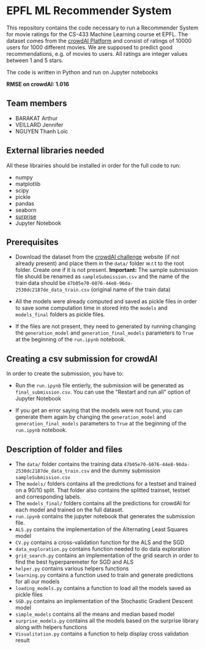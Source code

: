 # EPFL ML Recommender System

This repository contains the code necessary to run a Recommender System for movie ratings for the CS-433 Machine Learning course et EPFL.
The dataset comes from the [crowdAI Platform](https://www.crowdai.org/challenges/epfl-ml-recommender-system) and consist of ratings of 10000 users for 1000 different movies.
We are supposed to predict good recommendations, e.g. of movies to users. All ratings are integer values between 1 and 5 stars.

The code is written in Python and run on Jupyter notebooks

**RMSE on crowdAI: 1.016**

## Team members

- BARAKAT Arthur
- VEILLARD Jennifer
- NGUYEN Thanh Loïc

## External libraries needed

All these librairies should be installed in order for the full code to run:

- numpy
- matplotlib
- scipy
- pickle
- pandas
- seaborn
- [surprise](http://surpriselib.com/)
- Jupyter Notebook


## Prerequisites


* Download the dataset from the [crowdAI challenge](https://www.crowdai.org/challenges/epfl-ml-recommender-system/dataset_files) website (if not already present) and place them in the `data/` folder w.r.t to the root folder.
Create one if it is not present. 
**Important:** The sample submission file should be renamed as `sampleSubmission.csv` and the name of the train data should be `47b05e70-6076-44e8-96da-2530dc2187de_data_train.csv` (original name of the train data)

* All the models were already computed and saved as pickle files in order to save some computation time in stored into the `models` and `models_final` folders as pickle files.
* If the files are not present, they need to generated by running changing the `generation_model` and `generation_final_models` parameters to `True` at the beginning of the `run.ipynb` notebook.
       


## Creating a csv submission for crowdAI

In order to create the submission, you have to:
* Run the `run.ipynb` file entierly, the submission will be generated as `final_submission.csv`. You can use the "Restart and run all" option of Jupyter Notebook

* If you get an error saying that the models were not found, you can generate them again by changing the `generation_model` and `generation_final_models` parameters to `True` at the beginning of the `run.ipynb` notebook. 


## Description of folder and files

* The `data/` folder contains the training data `47b05e70-6076-44e8-96da-2530dc2187de_data_train.csv` and the dummy submission `sampleSubmission.csv`
* The `models/` folders contains all the predictions for a testset and trained on a 90/10 split. That folder also contains the splitted trainset, testset and corresponding labels.
* The `models_final/` folders contains all the predictions for crowdAI for each model and trained on the full dataset.
* `run.ipynb` contains the jupyter notebook that generates the submission file.
* `ALS.py` contains the implementation of the Alternating Least Squares model
* `CV.py` contains a cross-validation function for the ALS and the SGD
* `data_exploration.py` contains function needed to do data exploration
* `grid_search.py` contains an implementation of the grid search in order to find the best hyperparemeter for SGD and ALS
* `helper.py` contains various helpers functions
* `learning.py` contains a function used to train and generate predictions for all our models
* `loading_models.py` contains a function to load all the models saved as pickle files
* `SGD.py` contains an implementation of the Stochastic Gradient Descent model
* `simple_models` contains all the means and median based model
* `surprise_models.py` contains all the models based on the surprise library along with helpers functions 
* `Visualitation.py` contains a function to help display cross validation result
    
    




